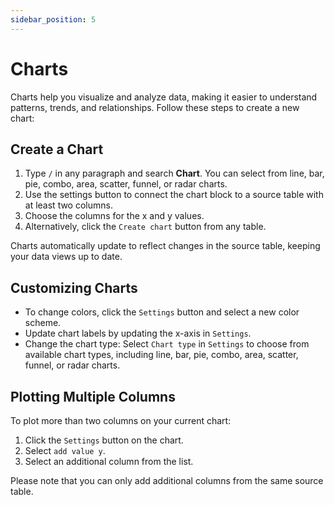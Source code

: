 ```yaml
---
sidebar_position: 5
---
```


# Charts

Charts help you visualize and analyze data, making it easier to understand patterns, trends, and relationships. Follow these steps to create a new chart:

## Create a Chart

1. Type `/` in any paragraph and search **Chart**. You can select from line, bar, pie, combo, area, scatter, funnel, or radar charts.
2. Use the settings button to connect the chart block to a source table with at least two columns.
3. Choose the columns for the x and y values.
4. Alternatively, click the `Create chart` button from any table.

Charts automatically update to reflect changes in the source table, keeping your data views up to date.

## Customizing Charts

- To change colors, click the `Settings` button and select a new color scheme.
- Update chart labels by updating the x-axis in `Settings`.
- Change the chart type: Select `Chart type` in `Settings` to choose from available chart types, including line, bar, pie, combo, area, scatter, funnel, or radar charts.

## Plotting Multiple Columns

To plot more than two columns on your current chart:

1. Click the `Settings` button on the chart.
2. Select `add value y`.
3. Select an additional column from the list.

Please note that you can only add additional columns from the same source table.
